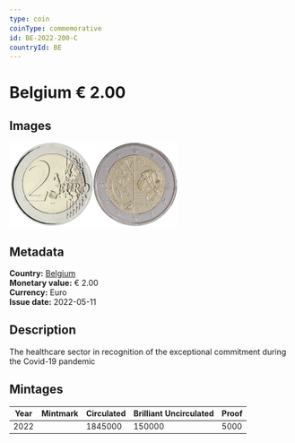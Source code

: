 ```yaml
---
type: coin
coinType: commemorative
id: BE-2022-200-C
countryId: BE
---
```


# Belgium € 2.00

## Images

<img src="../../Images/common-2007-200.webp" height="150" alt="Front image"><img src="Images/BE-2022-200.webp" height="150" alt="Back image">

## Metadata

**Country:** [Belgium](../../Countries/Belgium/index.md)\
**Monetary value:** € 2.00\
**Currency:** Euro\
**Issue date:** 2022-05-11

## Description
The healthcare sector in recognition of the exceptional commitment during the Covid-19 pandemic

## Mintages

| Year | Mintmark | Circulated | Brilliant Uncirculated | Proof |
| ---- | -------- | ---------- | ---------------------- | ----- |
| 2022 |          | 1845000    | 150000                 | 5000  |
